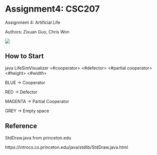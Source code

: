 # Assignment4: CSC207

<p> Assignment 4: Artificial Life </p>
<p> Authors: Zixuan Guo, Chris Won </p>

![](animation.gif)

## How to Start
java LifeSimVisualizer <iteration> <#cooperator> <#defector> <#partial cooperator> <#height> <#width>
<p>BLUE -> Cooperator</p>
<p>RED -> Defector</p>
<p>MAGENTA -> Partial Cooperator</p>
<p>GREY -> Empty space</p>

## Reference
<p>StdDraw.java from princeton.edu</p>
<p>https://introcs.cs.princeton.edu/java/stdlib/StdDraw.java.html</p>
